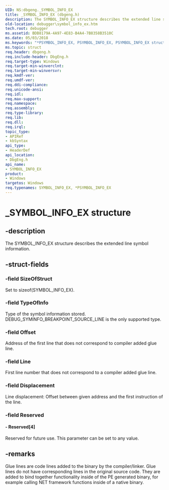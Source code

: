 ```yaml
---
UID: NS:dbgeng._SYMBOL_INFO_EX
title: _SYMBOL_INFO_EX (dbgeng.h)
description: The SYMBOL_INFO_EX structure describes the extended line symbol information.
old-location: debugger\symbol_info_ex.htm
tech.root: debugger
ms.assetid: BDB8179A-4A97-4E83-B4A4-7B8358B3510C
ms.date: 05/03/2018
ms.keywords: "*PSYMBOL_INFO_EX, PSYMBOL_INFO_EX, PSYMBOL_INFO_EX structure pointer [Windows Debugging], SYMBOL_INFO_EX, SYMBOL_INFO_EX structure [Windows Debugging], _SYMBOL_INFO_EX, dbgeng/PSYMBOL_INFO_EX, dbgeng/SYMBOL_INFO_EX, debugger.symbol_info_ex"
ms.topic: struct
req.header: dbgeng.h
req.include-header: DbgEng.h
req.target-type: Windows
req.target-min-winverclnt: 
req.target-min-winversvr: 
req.kmdf-ver: 
req.umdf-ver: 
req.ddi-compliance: 
req.unicode-ansi: 
req.idl: 
req.max-support: 
req.namespace: 
req.assembly: 
req.type-library: 
req.lib: 
req.dll: 
req.irql: 
topic_type:
- APIRef
- kbSyntax
api_type:
- HeaderDef
api_location:
- DbgEng.h
api_name:
- SYMBOL_INFO_EX
product:
- Windows
targetos: Windows
req.typenames: SYMBOL_INFO_EX, *PSYMBOL_INFO_EX
---
```


# _SYMBOL_INFO_EX structure


## -description


The SYMBOL_INFO_EX structure describes the extended line symbol information.


## -struct-fields




### -field SizeOfStruct

Set to sizeof(SYMBOL_INFO_EX).


### -field TypeOfInfo

Type of the symbol information stored.  DEBUG_SYMINFO_BREAKPOINT_SOURCE_LINE is the only supported type.


### -field Offset

Address of the first line that does not correspond to compiler added glue line.


### -field Line

First line number that does not correspond to a compiler added glue line.


### -field Displacement

Line displacement: Offset between given address and the first instruction of the line.


### -field Reserved

 




#### - Reserved[4]

Reserved for future use. This parameter can be set to any value.


## -remarks



Glue lines are code lines added to the binary by the compiler/linker. Glue lines do not have corresponding lines in the original source code. They are added to bind together functionality inside of the PE generated binary, for example calling NET framework functions inside of a native binary.



